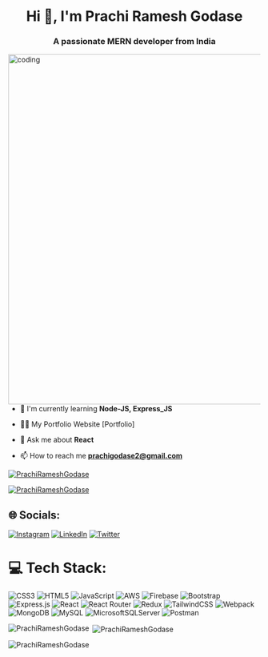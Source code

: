 <h1 align="center">Hi 👋, I'm Prachi Ramesh Godase</h1>
<h3 align="center">A passionate MERN developer from India</h3>

<img align="right" alt="coding" width="700"
src="https://techcrunch.com/wp-content/uploads/2023/03/GettyImages-1356364303.jpg?w=1390&crop=1">
- 🌱 I'm currently learning **Node-JS, Express_JS**

- 👨‍💻 My Portfolio Website [Portfolio]

- 💬 Ask me about **React**

- 📫 How to reach me **prachigodase2@gmail.com**

<p align="left"> <a href="https://github.com/ryo-ma/github-profile-trophy"><img src="https://github-profile-trophy.vercel.app/?username=PrachiRameshGodase" alt="PrachiRameshGodase" /></a> </p>
<p align="left"> <a href="https://twitter.com/@prachigodase" target="blank"><img src="https://img.shields.io/twitter/follow/@prachigodase?logo=twitter&style=for-the-badge" alt="PrachiRameshGodase" /></a> </p>



## 🌐 Socials:
 [![Instagram](https://img.shields.io/badge/Instagram-%23E4405F.svg?logo=Instagram&logoColor=white)]() [![LinkedIn](https://img.shields.io/badge/LinkedIn-%230077B5.svg?logo=linkedin&logoColor=white)](https://www.linkedin.com/in/prachirameshgodase12/) [![Twitter](https://img.shields.io/badge/Twitter-%231DA1F2.svg?logo=Twitter&logoColor=white)](https://twitter.com/@prachigodase)


# 💻 Tech Stack:
 ![CSS3](https://img.shields.io/badge/css3-%231572B6.svg?style=for-the-badge&logo=css3&logoColor=white) ![HTML5](https://img.shields.io/badge/html5-%23E34F26.svg?style=for-the-badge&logo=html5&logoColor=white) ![JavaScript](https://img.shields.io/badge/javascript-%23323330.svg?style=for-the-badge&logo=javascript&logoColor=%23F7DF1E) ![AWS](https://img.shields.io/badge/AWS-%23FF9900.svg?style=for-the-badge&logo=amazon-aws&logoColor=white) ![Firebase](https://img.shields.io/badge/firebase-%23039BE5.svg?style=for-the-badge&logo=firebase) ![Bootstrap](https://img.shields.io/badge/bootstrap-%23563D7C.svg?style=for-the-badge&logo=bootstrap&logoColor=white)  ![Express.js](https://img.shields.io/badge/express.js-%23404d59.svg?style=for-the-badge&logo=express&logoColor=%2361DAFB) ![React](https://img.shields.io/badge/react-%2320232a.svg?style=for-the-badge&logo=react&logoColor=%2361DAFB) ![React Router](https://img.shields.io/badge/React_Router-CA4245?style=for-the-badge&logo=react-router&logoColor=white) ![Redux](https://img.shields.io/badge/redux-%23593d88.svg?style=for-the-badge&logo=redux&logoColor=white) ![TailwindCSS](https://img.shields.io/badge/tailwindcss-%2338B2AC.svg?style=for-the-badge&logo=tailwind-css&logoColor=white) ![Webpack](https://img.shields.io/badge/webpack-%238DD6F9.svg?style=for-the-badge&logo=webpack&logoColor=black) ![MongoDB](https://img.shields.io/badge/MongoDB-%234ea94b.svg?style=for-the-badge&logo=mongodb&logoColor=white) ![MySQL](https://img.shields.io/badge/mysql-%2300f.svg?style=for-the-badge&logo=mysql&logoColor=white) ![MicrosoftSQLServer](https://img.shields.io/badge/Microsoft%20SQL%20Sever-CC2927?style=for-the-badge&logo=microsoft%20sql%20server&logoColor=white)  ![Postman](https://img.shields.io/badge/Postman-FF6C37?style=for-the-badge&logo=postman&logoColor=white)



<p><img align="left" src="https://github-readme-stats.vercel.app/api/top-langs?username=PrachiRameshGodase&show_icons=true&locale=en&layout=compact" alt="PrachiRameshGodase" /></p>
<p>&nbsp;<img align="center" src="https://github-readme-stats.vercel.app/api?username=PrachiRameshGodase&show_icons=true&locale=en" alt="PrachiRameshGodase" /></p>
<p><img align="center" src="https://github-readme-streak-stats.herokuapp.com/?user=PrachiRameshGodase&" alt="PrachiRameshGodase" /></p>
